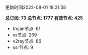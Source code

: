 更新时间2022-08-01 18:31:58

**总订阅: 73**
**总节点: 1777**
**有效节点: 425**
- trojan节点: 61
- ss节点: 269
- v2ray节点: 86
- ssr节点: 9
